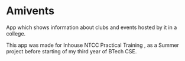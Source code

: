 # Amivents
App which shows information about clubs and events hosted by it in a college.

This app was made for Inhouse NTCC Practical Training , as a Summer project before starting of my third year of BTech CSE.

